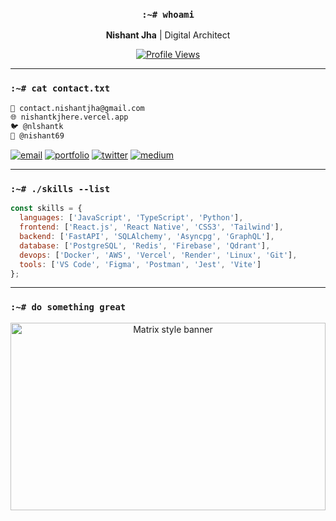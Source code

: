 <div align="center">
  
### `:~# whoami`
**Nishant Jha** | Digital Architect

[![Profile Views](https://komarev.com/ghpvc/?username=thestonedape&label=Profile%20views&color=000000&style=flat-square&labelColor=000000)](https://github.com/thestonedape)

</div>

---

### `:~# cat contact.txt`
```bash
📧 contact.nishantjha@gmail.com
🌐 nishantkjhere.vercel.app
🐦 @nlshantk
📝 @nishant69
```

<p align="left">
<a href="mailto:contact.nishantjha@gmail.com"><img src="https://img.shields.io/badge/Email-000000?style=flat-square&logo=gmail&logoColor=white" alt="email"/></a>
<a href="https://nishantkjhere.vercel.app/"><img src="https://img.shields.io/badge/Portfolio-000000?style=flat-square&logo=netlify&logoColor=white" alt="portfolio"/></a>
<a href="https://twitter.com/nlshantk"><img src="https://img.shields.io/badge/Twitter-000000?style=flat-square&logo=twitter&logoColor=white" alt="twitter"/></a>
<a href="https://medium.com/@nishant69"><img src="https://img.shields.io/badge/Medium-000000?style=flat-square&logo=medium&logoColor=white" alt="medium"/></a>
</p>

---

### `:~# ./skills --list`
```javascript
const skills = {
  languages: ['JavaScript', 'TypeScript', 'Python'],
  frontend: ['React.js', 'React Native', 'CSS3', 'Tailwind'],
  backend: ['FastAPI', 'SQLAlchemy', 'Asyncpg', 'GraphQL'],
  database: ['PostgreSQL', 'Redis', 'Firebase', 'Qdrant'],
  devops: ['Docker', 'AWS', 'Vercel', 'Render', 'Linux', 'Git'],
  tools: ['VS Code', 'Figma', 'Postman', 'Jest', 'Vite']
};
```

---

### `:~# do something great`

<div align="center">
  
<img src="https://images.unsplash.com/photo-1505925456693-124134d66749?w=400&auto=format&fit=crop&q=60&ixlib=rb-4.1.0&ixid=M3wxMjA3fDB8MHxzZWFyY2h8MjM4fHxkbyUyMHNvbWV0aGluZyUyMGdyZWF0fGVufDB8MHwwfHx8MA%3D%3D" width="100%" height="300" style="object-fit: cover; object-position: center;" alt="Matrix style banner"/>

</div>
